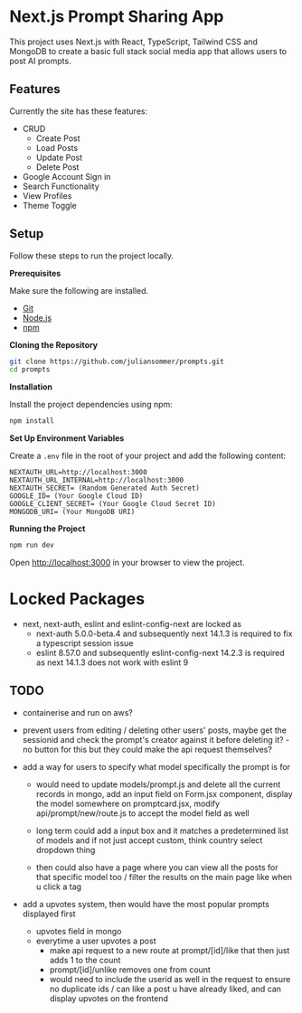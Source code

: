 # Next.js Prompt Sharing App

This project uses Next.js with React, TypeScript, Tailwind CSS and MongoDB to create a basic full stack social media app that allows users to post AI prompts.

## Features

Currently the site has these features:

- CRUD
  - Create Post
  - Load Posts
  - Update Post
  - Delete Post
- Google Account Sign in
- Search Functionality
- View Profiles
- Theme Toggle

## Setup

Follow these steps to run the project locally.

**Prerequisites**

Make sure the following are installed.

- [Git](https://git-scm.com/)
- [Node.js](https://nodejs.org/en)
- [npm](https://www.npmjs.com/)

**Cloning the Repository**

```bash
git clone https://github.com/juliansommer/prompts.git
cd prompts
```

**Installation**

Install the project dependencies using npm:

```bash
npm install
```

**Set Up Environment Variables**

Create a `.env` file in the root of your project and add the following content:

```env
NEXTAUTH_URL=http://localhost:3000
NEXTAUTH_URL_INTERNAL=http://localhost:3000
NEXTAUTH_SECRET= (Random Generated Auth Secret)
GOOGLE_ID= (Your Google Cloud ID)
GOOGLE_CLIENT_SECRET= (Your Google Cloud Secret ID)
MONGODB_URI= (Your MongoDB URI)
```

**Running the Project**

```bash
npm run dev
```

Open [http://localhost:3000](http://localhost:3000) in your browser to view the project.

# Locked Packages

- next, next-auth, eslint and eslint-config-next are locked as
  - next-auth 5.0.0-beta.4 and subsequently next 14.1.3 is required to fix a typescript session issue
  - eslint 8.57.0 and subsequently eslint-config-next 14.2.3 is required as next 14.1.3 does not work with eslint 9

## TODO

- containerise and run on aws?

- prevent users from editing / deleting other users' posts, maybe get the sessionid and check the prompt's creator against it before deleting it? - no button for this but they could make the api request themselves?

- add a way for users to specify what model specifically the prompt is for

  - would need to update models/prompt.js and delete all the current records in mongo, add an input field on Form.jsx component, display the model somewhere on promptcard.jsx, modify api/prompt/new/route.js to accept the model field as well

  - long term could add a input box and it matches a predetermined list of models and if not just accept custom, think country select dropdown thing

  - then could also have a page where you can view all the posts for that specific model too / filter the results on the main page like when u click a tag

- add a upvotes system, then would have the most popular prompts displayed first

  - upvotes field in mongo
  - everytime a user upvotes a post
    - make api request to a new route at prompt/[id]/like that then just adds 1 to the count
    - prompt/[id]/unlike removes one from count
    - would need to include the userid as well in the request to ensure no duplicate ids / can like a post u have already liked, and can display upvotes on the frontend
